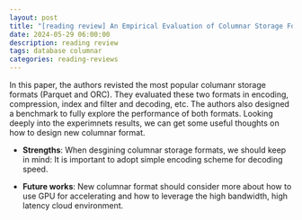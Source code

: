 ```yaml
---
layout: post
title: "[reading review] An Empirical Evaluation of Columnar Storage Formats"
date: 2024-05-29 06:00:00
description: reading review
tags: database columnar
categories: reading-reviews
---
```


In this paper, the authors revisted the most popular columanr storage formats (Parquet and ORC). They evaluated these two formats in encoding, compression, index and filter and decoding, etc. The authors also designed a benchmark to fully explore the performance of both formats. Looking deeply into the experimnets results, we can get some useful thoughts on how to design new columnar format.

- **Strengths**: When desgining columnar storage formats, we should keep in mind: It is important to adopt simple encoding scheme for decoding speed.

- **Future works**: New columnar format should consider more about how to use GPU for accelerating and how to leverage the high bandwidth, high latency cloud environment.
